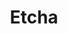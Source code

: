 ---
codehost: https://github.com/candiddev/etcha
logohandle: etchadev
sort: etcha
title: Etcha
website: https://etcha.dev/
---